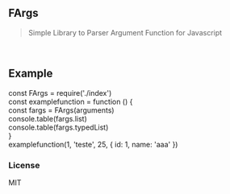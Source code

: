 ## FArgs

> Simple Library to Parser Argument Function for Javascript
<br>

## Example

const FArgs = require('./index')
<br>
const examplefunction = function () {
<br>
const fargs = FArgs(arguments)
<br>
console.table(fargs.list)
<br>
console.table(fargs.typedList)
<br>
}
<br>
examplefunction(1, 'teste', 25, {
id: 1,
name: 'aaa'
})
<br>

### License

MIT
<br>
